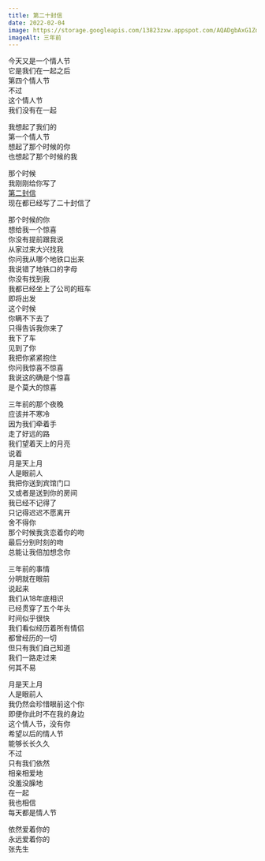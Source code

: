 ```yaml
---    
title: 第二十封信    
date: 2022-02-04    
image: https://storage.googleapis.com/13823zxw.appspot.com/AQADgbAxG1ZdSVR-.jpg  
imageAlt: 三年前  
---    
```

    
  
今天又是一个情人节  
它是我们在一起之后  
第四个情人节  
不过  
这个情人节  
我们没有在一起  
  
  


我想起了我们的  
第一个情人节  
想起了那个时候的你  
也想起了那个时候的我  
  
那个时候  
我刚刚给你写了  
[第二封信](https://zxwloveqyy.me/002/)  
现在都已经写了二十封信了  
  


那个时候的你  
想给我一个惊喜  
你没有提前跟我说  
从家过来大兴找我  
你问我从哪个地铁口出来  
我说错了地铁口的字母  
你没有找到我  
我都已经坐上了公司的班车  
即将出发  
这个时候  
你瞒不下去了  
只得告诉我你来了  
我下了车  
见到了你  
我把你紧紧抱住  
你问我惊喜不惊喜  
我说这的确是个惊喜  
是个莫大的惊喜  



三年前的那个夜晚  
应该并不寒冷  
因为我们牵着手  
走了好远的路  
我们望着天上的月亮  
说着  
月是天上月  
人是眼前人  
我把你送到宾馆门口  
又或者是送到你的房间  
我已经不记得了  
只记得迟迟不愿离开  
舍不得你  
那个时候我贪恋着你的吻  
最后分别时刻的吻  
总能让我倍加想念你  
  


三年前的事情  
分明就在眼前  
说起来  
我们从18年底相识  
已经贯穿了五个年头  
时间似乎很快  
我们看似经历着所有情侣  
都曾经历的一切  
但只有我们自己知道  
我们一路走过来  
何其不易  
  
  

月是天上月  
人是眼前人  
我仍然会珍惜眼前这个你  
即便你此时不在我的身边  
这个情人节，没有你  
希望以后的情人节  
能够长长久久  
不过  
只有我们依然  
相亲相爱地  
没羞没臊地  
在一起  
我也相信  
每天都是情人节  
  

依然爱着你的  
永远爱着你的  
张先生  
  
  
